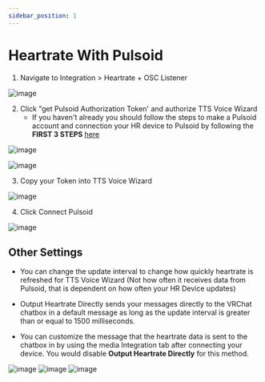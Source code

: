 ```yaml
---
sidebar_position: 1
---
```

# Heartrate With Pulsoid
1. Navigate to Integration > Heartrate + OSC Listener

![image](https://github.com/VRCWizard/TTS-Voice-Wizard/assets/101527472/b3de2f9e-6e5c-42db-802f-01f8b28b2c6d)

2. Click "get Pulsoid Authorization Token' and authorize TTS Voice Wizard
   - If you haven't already you should follow the steps to make a Pulsoid account and connection your HR device to Pulsoid by following the **FIRST 3 STEPS** [here](https://www.blog.pulsoid.net/post/how-to-add-real-heart-rate-to-stream)

![image](https://github.com/VRCWizard/TTS-Voice-Wizard/assets/101527472/f18c978d-45cc-401f-b1dc-a1cbb77cf556)

![image](https://github.com/VRCWizard/TTS-Voice-Wizard/assets/101527472/5ba57620-7b9f-4bbe-9325-4ba25759368c)




3. Copy your Token into TTS Voice Wizard

![image](https://github.com/VRCWizard/TTS-Voice-Wizard/assets/101527472/bf74c7a1-6c57-4a2d-b418-8eae8cb7573e)

4. Click Connect Pulsoid

![image](https://github.com/VRCWizard/TTS-Voice-Wizard/assets/101527472/50eb8d10-ab90-4d3b-a418-01f6c06bf62f)


## Other Settings
- You can change the update interval to change how quickly heartrate is refreshed for TTS Voice Wizard (Not how often it receives data from Pulsoid, that is dependent on how often your HR Device updates)

- Output Heartrate Directly sends your messages directly to the VRChat chatbox in a default message as long as the update interval is  greater than or equal to 1500 milliseconds.

- You can customize the message that the heartrate data is sent to the chatbox in by using the media Integration tab after connecting  your device. You would disable **Output Heartrate Directly** for this method.

![image](https://github.com/VRCWizard/TTS-Voice-Wizard/assets/101527472/81f2de47-6b5d-4243-b1e9-5fcd362587b8)
![image](https://github.com/VRCWizard/TTS-Voice-Wizard/assets/101527472/484f513f-b474-4dcb-973a-78f88308fdd5)
![image](https://github.com/VRCWizard/TTS-Voice-Wizard/assets/101527472/574d87f7-f1fc-4060-b7c0-34dfe5802aab)